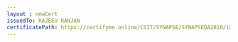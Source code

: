 ```yaml
--- 
layout : newCert 
issuedTo: RAJEEV RANJAN
certificatePath: https://certifyme.online/CSIT/SYNAPSE/SYNAPSEQA2020/img/cert/award/RAJEEVRANJAN_a086d.png
--- 
```

